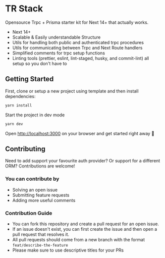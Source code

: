 # TR Stack

Opensource Trpc + Prisma starter kit for Next 14+ that actually works.

- Next 14+
- Scalable & Easily understandable Structure
- Utils for handling both public and authenticated trpc procedures
- Utils for communicating between Trpc and Next Route handlers
- Simplified comments for trpc setup functions
- Linting tools (prettier, eslint, lint-staged, husky, and commit-lint) all setup so you don't have to

## Getting Started

First, clone or setup a new project using template and then install dependencies:

```bash
yarn install
```

Start the project in dev mode

```bash
yarn dev
```

Open [http://localhost:3000](http://localhost:3000) on your browser and get started right away 🚀

## Contributing

Need to add support your favourite auth provider? Or support for a different ORM? Contributions are welcome! 

### You can contribute by

- Solving an open issue
- Submitting feature requests
- Adding more useful comments

### Contribution Guide

- You can fork this repository and create a pull request for an open issue. 
- If an issue doesn't exist, you can first create the issue and then open a pull request that resolves it. 
- All pull requests should come from a new branch with the format `feat/describe-the-feature`
- Please make sure to use descriptive titles for your PRs